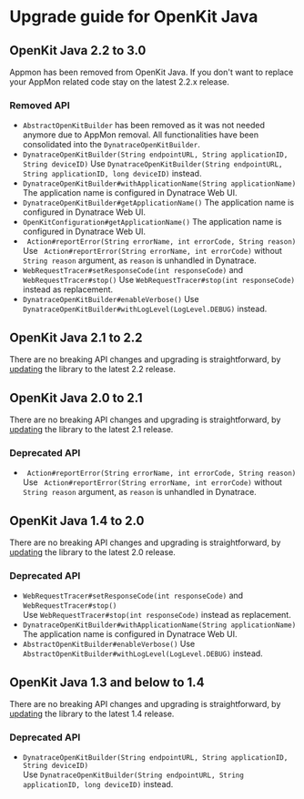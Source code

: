 # Upgrade guide for OpenKit Java

## OpenKit Java 2.2 to 3.0
Appmon has been removed from OpenKit Java. If you don't want to replace your AppMon related code stay on the latest 2.2.x release.

### Removed API
* `AbstractOpenKitBuilder` has been removed as it was not needed anymore due to AppMon removal. All functionalities have been consolidated into the `DynatraceOpenKitBuilder`.
* `DynatraceOpenKitBuilder(String endpointURL, String applicationID, String deviceID)`
  Use `DynatraceOpenKitBuilder(String endpointURL, String applicationID, long deviceID)` instead.
* `DynatraceOpenKitBuilder#withApplicationName(String applicationName)`
  The application name is configured in Dynatrace Web UI.
* `DynatraceOpenKitBuilder#getApplicationName()`
  The application name is configured in Dynatrace Web UI.
* `OpenKitConfiguration#getApplicationName()`
  The application name is configured in Dynatrace Web UI.
* ` Action#reportError(String errorName, int errorCode, String reason)`
  Use ` Action#reportError(String errorName, int errorCode)` without `String reason` argument, as
  `reason` is unhandled in Dynatrace.
* `WebRequestTracer#setResponseCode(int responseCode)` and `WebRequestTracer#stop()`
  Use `WebRequestTracer#stop(int responseCode)` instead as replacement.
* `DynatraceOpenKitBuilder#enableVerbose()`
  Use `DynatraceOpenKitBuilder#withLogLevel(LogLevel.DEBUG)` instead.

## OpenKit Java 2.1 to 2.2
There are no breaking API changes and upgrading is straightforward, by [updating][update] the library
to the latest 2.2 release.

## OpenKit Java 2.0 to 2.1
There are no breaking API changes and upgrading is straightforward, by [updating][update] the library
to the latest 2.1 release.

### Deprecated API
* ` Action#reportError(String errorName, int errorCode, String reason)`
  Use ` Action#reportError(String errorName, int errorCode)` without `String reason` argument, as
  `reason` is unhandled in Dynatrace.

## OpenKit Java 1.4 to 2.0
There are no breaking API changes and upgrading is straightforward, by [updating][update] the library
to the latest 2.0 release.

### Deprecated API
* `WebRequestTracer#setResponseCode(int responseCode)` and `WebRequestTracer#stop()`  
  Use `WebRequestTracer#stop(int responseCode)` instead as replacement.
* `DynatraceOpenKitBuilder#withApplicationName(String applicationName)`  
  The application name is configured in Dynatrace Web UI.
* `AbstractOpenKitBuilder#enableVerbose()`
  Use `AbstractOpenKitBuilder#withLogLevel(LogLevel.DEBUG)` instead.

## OpenKit Java 1.3 and below to 1.4
There are no breaking API changes and upgrading is straightforward, by [updating][update] the library
to the latest 1.4 release.

### Deprecated API
* `DynatraceOpenKitBuilder(String endpointURL, String applicationID, String deviceID)`  
   Use `DynatraceOpenKitBuilder(String endpointURL, String applicationID, long deviceID)` instead.

[update]: ./installing.md#Updating-OpenKit-Java